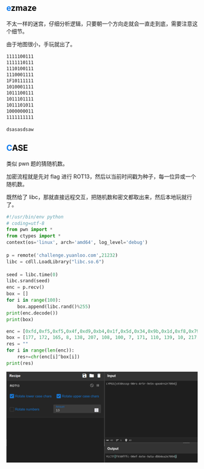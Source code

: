 ## <font style="color:#117CEE;">e</font><font style="color:#000000;">zmaze</font>
不太一样的迷宫，仔细分析逻辑，只要朝一个方向走就会一直走到底，需要注意这个细节。

由于地图很小，手玩就出了。

```plain
1111100111
1111110111
1110100111
1110001111
1F10111111
1010001111
1011100111
1011101111
1011101011
1000000011
1111111111

dsasasdsaw
```



## <font style="color:#117CEE;">C</font><font style="color:#000000;">ASE</font>
类似 pwn 题的猜随机数。

加密流程就是先对 flag 进行 ROT13，然后以当前时间戳为种子，每一位异或一个随机数。

既然给了 libc，那就直接远程交互，把随机数和密文都取出来，然后本地玩就行了。

```python
#!/usr/bin/env python
# coding=utf-8
from pwn import *
from ctypes import *
context(os='linux', arch='amd64', log_level='debug')

p = remote('challenge.yuanloo.com',21232)
libc = cdll.LoadLibrary("libc.so.6")

seed = libc.time(0)
libc.srand(seed)
enc = p.recv()
box = []
for i in range(100):
    box.append(libc.rand()%255)
print(enc.decode())
print(box)
```

```python
enc = [0xfd,0xf5,0xf5,0x4f,0xd9,0xb4,0x1f,0x5d,0x34,0x9b,0x1d,0xf8,0x79,0xa9,0xb1,0xf9,0xac,0x97,0x16,0xe1,0xfc,0xf8,0xef,0x8f,0x6c,0x7d,0x5c,0xb1,0x47,0x81,0x81,0x35,0xb6,0xa3,0x93,0x8d,0x55,0x3c,0x7f,0xdd,0xc0,0x82,0x85]
box = [177, 172, 165, 8, 138, 207, 108, 100, 7, 171, 110, 139, 10, 217, 156, 192, 156, 229, 101, 204, 200, 138, 218, 253, 65, 68, 50, 132, 41, 172, 240, 90, 217, 151, 225, 227, 103, 78, 72, 237, 249, 182, 248, 132, 16, 150, 196, 173, 124, 43, 249, 197, 53, 213, 195, 118, 26, 245, 122, 67, 35, 234, 29, 124, 130, 254, 96, 106, 205, 169, 215, 199, 223, 209, 203, 240, 231, 145, 158, 227, 188, 152, 169, 113, 237, 110, 231, 8, 227, 225, 202, 7, 204, 103, 131, 80, 103, 100, 58, 53]
res = ""
for i in range(len(enc)):
    res+=chr(enc[i]^box[i])
print(res)
```

![](../../../../images/7ea6bb780888609b3c3791fa2fe81967.png)



